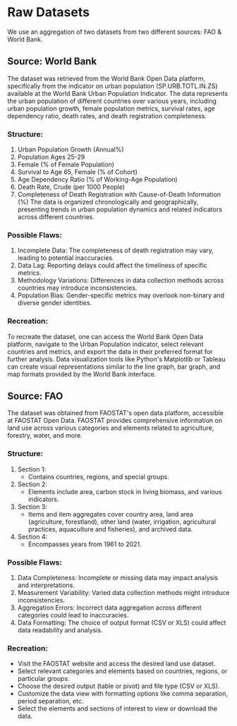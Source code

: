 # Raw Datasets
We use an aggregation of two datasets from two different sources: FAO & World Bank.
 
## Source: World Bank
The dataset was retrieved from the World Bank Open Data platform, specifically from the indicator on urban population (SP.URB.TOTL.IN.ZS) available at the World Bank Urban Population Indicator. The data represents the urban population of different countries over various years, including urban population growth, female population metrics, survival rates, age dependency ratio, death rates, and death registration completeness.
### Structure:
1. Urban Population Growth (Annual%)
2. Population Ages 25-29
3. Female (% of Female Population)
4. Survival to Age 65, Female (% of Cohort)
5. Age Dependency Ratio (% of Working-Age Population)
6. Death Rate, Crude (per 1000 People)
7. Completeness of Death Registration with Cause-of-Death Information (%)
The data is organized chronologically and geographically, presenting trends in urban population dynamics and related indicators across different countries.
### Possible Flaws:
1. Incomplete Data: The completeness of death registration may vary, leading to potential inaccuracies.
2. Data Lag: Reporting delays could affect the timeliness of specific metrics.
3. Methodology Variations: Differences in data collection methods across countries may introduce inconsistencies.
4. Population Bias: Gender-specific metrics may overlook non-binary and diverse gender identities.
### Recreation:
To recreate the dataset, one can access the World Bank Open Data platform, navigate to the Urban Population indicator, select relevant countries and metrics, and export the data in their preferred format for further analysis. Data visualization tools like Python's Matplotlib or Tableau can create visual representations similar to the line graph, bar graph, and map formats provided by the World Bank interface.

## Source: FAO
The dataset was obtained from FAOSTAT's open data platform, accessible at FAOSTAT Open Data. FAOSTAT provides comprehensive information on land use across various categories and elements related to agriculture, forestry, water, and more.
### Structure:
1. Section 1:
   - Contains countries, regions, and special groups.
2. Section 2:
   - Elements include area, carbon stock in living biomass, and various indicators.
3. Section 3:
   - Items and item aggregates cover country area, land area (agriculture, forestland), other land (water, irrigation, agricultural practices, aquaculture and fisheries), and archived data.
4. Section 4:
   - Encompasses years from 1961 to 2021.
### Possible Flaws:
1. Data Completeness: Incomplete or missing data may impact analysis and interpretations.
2. Measurement Variability: Varied data collection methods might introduce inconsistencies.
3. Aggregation Errors: Incorrect data aggregation across different categories could lead to inaccuracies.
4. Data Formatting: The choice of output format (CSV or XLS) could affect data readability and analysis.
### Recreation:
- Visit the FAOSTAT website and access the desired land use dataset.
- Select relevant categories and elements based on countries, regions, or particular groups.
- Choose the desired output (table or pivot) and file type (CSV or XLS).
- Customize the data view with formatting options like comma separation, period separation, etc.
- Select the elements and sections of interest to view or download the data.
